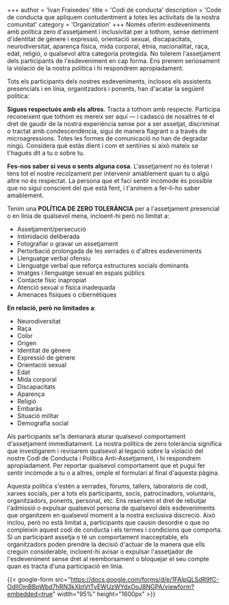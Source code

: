 +++
author = 'Ivan Fraixedes'
title = 'Codi de conducta'
description = 'Code de conducta que apliquem contudentment a totes les activitats de la nostra comunitat'
category = 'Organization'
+++
Només oferim esdeveniments amb política zero d'assetjament i inclusivitat per a tothom, sense detriment d'identitat de gènere i expressió, orientació sexual, discapacitats, neurodiversitat, aparença física, mida corporal, ètnia, nacionalitat, raça, edat, religió, o qualsevol altra categoria protegida. No tolerem l'assetjament dels participants de l'esdeveniment en cap forma. Ens prenem seriosament la violació de la nostra política i hi respondrem apropiadament.

Tots els participants dels nostres esdeveniments, inclosos els assistents presencials i en línia, organitzadors i ponents, han d'acatar la següent política:

**Sigues respectuós amb els altres**. Tracta a tothom amb respecte. Participa reconeixent que tothom es mereix ser aquí — i cadascú de nosaltres té el dret de gaudir de la nostra experiència sense por a ser assetjat, discriminat o tractat amb condescendència, sigui de manera flagrant o a través de microagressions. Totes les formes de comunicació no han de degradar ningú. Considera què estàs dient i com et sentiries si això mateix se t'hagués dit a tu o sobre tu.

**Fes-nos saber si veus o sents alguna cosa**. L'assetjament no és tolerat i tens tot el nostre recolzament per intervenir amablement quan tu o algú altre no és respectat. La persona que et faci sentir incòmode és possible que no sigui conscient del que està fent, i t'animem a fer-li-ho saber amablement.

Tenim una **POLÍTICA DE ZERO TOLERÀNCIA** per a l'assetjament presencial o en línia de qualsevol mena, incloent-hi però no limitat a:
- Assetjament/persecució
- Intimidació deliberada
- Fotografiar o gravar un assetjament
- Pertorbació prolongada de les xerrades o d'altres esdeveniments
- Llenguatge verbal ofensiu
- Llenguatge verbal que reforça estructures socials dominants
- Imatges i llenguatge sexual en espais públics
- Contacte físic inapropiat
- Atenció sexual o física inadequada
- Amenaces físiques o cibernètiques

**En relació, però no limitades a**:
- Neurodiversitat
- Raça
- Color
- Origen
- Identitat de gènere
- Expressió de gènere
- Orientació sexual
- Edat
- Mida corporal
- Discapacitats
- Aparença
- Religió
- Embaràs
- Situació militar
- Demografia social

Als participants se'ls demanarà aturar qualsevol comportament d'assetjament immediatament. La nostra política de zero tolerància significa que investigarem i revisarem qualsevol al·legació sobre la violació del nostre Codi de Conducta i Política Anti-Assetjament, i hi respondrem apropiadament. Per reportar qualsevol comportament que et pugui fer sentir incòmode a tu o a altres, omple el formulari al final d'aquesta pàgina.

Aquesta política s'estén a xerrades, fòrums, tallers, laboratoris de codi, xarxes socials, per a tots els participants, socis, patrocinadors, voluntaris, organitzadors, ponents, personal, etc. Ens reservem el dret de rebutjar l'admissió o expulsar qualsevol persona de qualsevol dels esdeveniments que organitzem en qualsevol moment a la nostra exclusiva discreció. Això inclou, però no està limitat a, participants que causin desordre o que no compleixin aquest codi de conducta i els termes i condicions que comporta. Si un participant assetja o té un comportament inacceptable, els organitzadors poden prendre la decisió d'actuar de la manera que ells creguin considerable, incloent-hi avisar o expulsar l'assetjador de l'esdeveniment sense dret al reemborsament o bloquejar el seu compte quan es tracta d'una participació en línia.

{{< google-form src="https://docs.google.com/forms/d/e/1FAIpQLSdR9fC-OdIlOjnBBpWbd7hRN3kXbtVtTvEWUzWYdxOoJ8NGPA/viewform?embedded=true" width="95%" height="1600px" >}}
